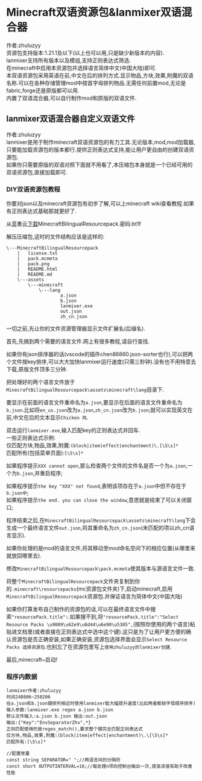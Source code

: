 # Minecraft双语资源包&lanmixer双语混合器

作者:zhuluzyy  
资源包支持版本:1.21.1及以下(以上也可以用,只是缺少新版本的内容).  
lanmixer支持所有版本以及模组,支持正则表达式筛选.  
在minecraft中启用本资源包并选择语言简体中文(中国大陆)即可.  
本双语资源包采用英语在前,中文在后的排列方式.显示物品,方块,效果,附魔的双语名称.可以在各种存储管理mod中按首字母排列物品.无需任何前置mod,无论是fabric,forge还是原版都可以用.  
内置了双语混合器,可以自行制作mod和原版的双语文件.  

## lanmixer双语混合器自定义双语文件

作者:zhuluzyy  
lanmixer是用于制作minecraft双语资源包的有力工具.无论版本,mod,mod加载器,只要能加载资源包的版本都行.提供正则表达式支持,能让用户更自由的创建双语资源包.  
如果你只需要原版的双语对照下面就不用看了,本压缩包本身就是一个已经可用的双语资源包,直接加载即可.  

### DIY双语资源包教程

你要对json以及minecraft资源包有初步了解,可以上minecraft wiki查看教程.如果有正则表达式基础那就更好了.  

<!--教程参见视频<https://www.bilibili.com/unknow>.  -->

从蓝奏云[下载](https://wwxp.lanzouu.com/b00tbb409g)MinecraftBilingualResourcepack.密码:bt1f  

解压压缩包,这时的文件结构应该是这样的:  
```
\---MinecraftBilingualResourcepack
    |   license.txt
    |   pack.mcmeta
    |   pack.png
    |   README.html
    |   README.md
    \---assets
        \---minecraft
            \---lang
                    a.json
                    b.json
                    lanmixer.exe
                    out.json
                    zh_cn.json
```

一切之前,先让你的文件资源管理器显示文件扩展名(后缀名).  

首先,先搞到两个需要的语言文件.网上有很多教程,请自行查找.  

如果你有json排序器的话(vscode的插件chen86860.json-sorter也行),可以把两个文件按key排序,可以大大加快lanmixer运行速度(只需三秒钟).没有也不用特意去下载,原版文件顶多三分钟.  

<!--已无效,该功能已支持
用记事本(或者其他文本编辑器)打开将要混合的两个语言文件,查看是否有中文或者非ascii字符(如果看见`\u8d44\u6e90`之类的字符,那么恭喜你,这一步不用做了).如果有,将文件上传至<https://www.json.cn/unicode/>(或者任何json转义器)(拖进文本框就行),取消勾选`英文数字是否转义`,点击`中文转Unicode`,再下载.两个都如此处理(英语文件也要处理).-->  

把处理好的两个语言文件放于`MinecraftBilingualResourcepack\assets\minecraft\lang`目录下.  

要显示在前面的语言文件重命名为`a.json`,要显示在后面的语言文件重命名为`b.json`.比如将`en_us.json`改为`a.json`,`zh_cn.json`改为`b.json`;就可以实现英文在前,中文在后的文本显示`Chicken 鸡`.  

双击运行`lanmixer.exe`,输入匹配key的正则表达式并回车.  
一些正则表达式示例:  
仅匹配方块,物品,效果,附魔:`(block|item|effect|enchantment)\.[\S\s]*`  
匹配所有(包括菜单页面):`[\S\s]*`  

如果程序提示`XXX cannot open`,那么检查两个文件的文件名是否一个为`a.json`,一个为`b.json`,并重启程序;  
<!--如果程序提示`this file is unsuited for this version. enter 'no' to continue (ignore this hint), or enter any other (such as 'yes') to try using lanmixerold:`,输入`yes`并回车;-->  
如果程序提示`the key "XXX" not found`,表明该项存在于`a.json`中但不存在于`b.json中`;  
如果程序提示`the end. you can close the window`,意思就是结束了可以关闭窗口;  

程序结束之后,在`MinecraftBilingualResourcepack\assets\minecraft\lang`下会生成一个最终语言文件`out.json`,将其重命名为`zh_cn.json`(未匹配的项以zh_cn语言显示).  

如果你处理的是mod的语言文件,将其移动至mod命名空间下的相应位置(从哪里来就放回哪里去).  

修改`MinecraftBilingualResourcepack\pack.mcmeta`使其版本与源语言文件一致.  

将整个`MinecraftBilingualResourcepack`文件夹复制到你的`.minecraft\resourcepacks`(mc资源包文件夹)下,启动minecraft,启用`MinecraftBilingualResourcepack`资源包.并保证语言为简体中文(中国大陆)  

如果你打算发布自己制作的资源包的话,可以在最终语言文件中搜索`"resourcePack.title":`.如果搜不到,将`"resourcePack.title":"Select Resource Packs \u9009\u62e9\u8d44\u6e90\u5305",`(按照你使用的两个语言)粘贴进文档里(或者直接在正则表达式中选中这个键).这只是为了让用户更方便的确认资源包是否正确安装,如果正确安装,资源包选择界面会显示`Select Resource Packs 选择资源包`.也别忘了在资源包里写上`使用zhuluzyy的lanmixer创建`.  

最后,minecraft~启动!  

### 程序内数据
```none
lanmixer作者:zhuluzyy  
时间240806~250206  
在a.json和b.json键排列相近时使用lanmixer能大幅提升速度(比如两者都按字母顺序排序)  
输入参数:lanmixer.exe regex a.json b.json  
默认文件输入:a.json b.json 输出:out.json  
输出:{"Key":"EnvSeparatorZhv",*}  
正则匹配使用的是regex_match(),要求整个键完全匹配正则表达式  
仅方块,物品,效果,附魔:(block|item|effect|enchantment)\.\[\S\s]*  
匹配所有:[\S\s]*  

//配置常量
const string SEPARATOR=" ";//两语言间的分隔符
const short OUTPUTINTERVAL=16;//每处理n项向控制台输出一次,提高该值有助于改善性能
```
